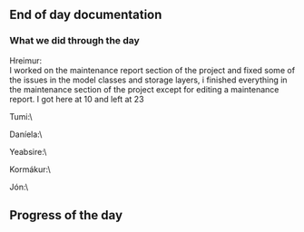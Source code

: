 ## End of day documentation

### What we did through the day 
Hreimur:\
I worked on the maintenance report section of the project and fixed some of the issues in the model classes and storage layers, i finished everything in the maintenance section of the project except for editing a maintenance report. I got here at 10 and left at 23

Tumi:\


Daníela:\



Yeabsire:\


Kormákur:\
 

Jón:\


## Progress of the day
